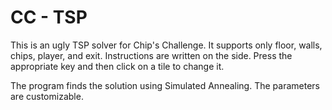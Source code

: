 # CC - TSP
This is an ugly TSP solver for Chip's Challenge. It supports only floor, walls, chips, player, and exit. Instructions are written on the side. Press the appropriate key and then click on a tile to change it.

The program finds the solution using Simulated Annealing. The parameters are customizable.